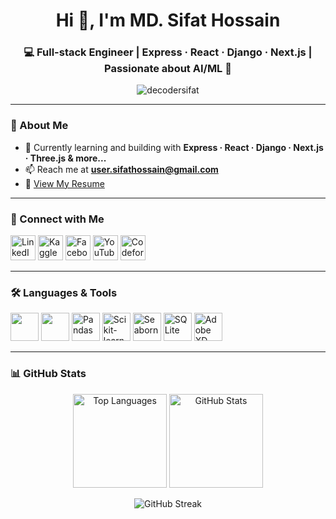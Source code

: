 <h1 align="center">Hi 👋, I'm MD. Sifat Hossain</h1>
<h3 align="center">💻 Full-stack Engineer | Express · React · Django · Next.js | Passionate about AI/ML 🤖</h3>

<p align="center">
  <img src="https://komarev.com/ghpvc/?username=decodersifat&label=Profile%20views&color=0e75b6&style=flat" alt="decodersifat" />
</p>

---

### 🚀 About Me  
- 🌱 Currently learning and building with **Express · React · Django · Next.js · Three.js & more...**  
- 📫 Reach me at **user.sifathossain@gmail.com**  
- 📄 [View My Resume](https://drive.google.com/file/d/12O0xoJU_gXBNibwFAW8Arv7CLIvoz_UK/view)

---

### 🤝 Connect with Me  
<p align="left">
<a href="https://linkedin.com/in/decodersifat" target="blank"><img src="https://skillicons.dev/icons?i=linkedin" alt="LinkedIn" height="40"/></a>
<a href="https://kaggle.com/decodersifat" target="blank"><img src="https://www.vectorlogo.zone/logos/kaggle/kaggle-icon.svg" alt="Kaggle" height="40"/></a>
<a href="https://fb.com/sifat404" target="blank"><img src="https://skillicons.dev/icons?i=facebook" alt="Facebook" height="40"/></a>
<a href="https://www.youtube.com/c/inqbic" target="blank"><img src="https://www.vectorlogo.zone/logos/youtube/youtube-icon.svg" alt="YouTube" height="40"/></a>
<a href="https://codeforces.com/profile/iamsifathossain" target="blank"><img src="https://sta.codeforces.com/s/64390/images/codeforces-logo-with-text.png" alt="Codeforces" height="40"/></a>
</p>

---

### 🛠️ Languages & Tools  
<p align="left">
  <img src="https://skillicons.dev/icons?i=html,css,js,ts,react,nextjs,tailwind,express,django,nodejs,python,mysql,postgresql,mongodb,redis,docker,kubernetes,aws,gcp,git,figma" height="45"/>
  <img src="https://skillicons.dev/icons?i=tensorflow" height="45"/>
  <img src="https://upload.wikimedia.org/wikipedia/commons/c/c3/Pandas_logo.svg" height="45" alt="Pandas"/>
  <img src="https://upload.wikimedia.org/2015/02/scikit-learn-logo.png" height="45" alt="Scikit-learn"/>
  <img src="https://seaborn.pydata.org/_images/logo-mark-lightbg.svg" height="45" alt="Seaborn"/>
  <img src="https://www.vectorlogo.zone/logos/sqlite/sqlite-icon.svg" height="45" alt="SQLite"/>
  <img src="https://cdn.worldvectorlogo.com/logos/adobe-xd-2.svg" height="45" alt="Adobe XD"/> 
</p>

---

### 📊 GitHub Stats  
<p align="center">
  <img src="https://github-readme-stats.vercel.app/api/top-langs?username=decodersifat&show_icons=true&locale=en&layout=compact&theme=tokyonight" alt="Top Languages" height="150"/>
  <img src="https://github-readme-stats.vercel.app/api?username=decodersifat&show_icons=true&locale=en&theme=tokyonight" alt="GitHub Stats" height="150"/>
</p>

<p align="center">
  <img src="https://github-readme-streak-stats.herokuapp.com/?user=decodersifat&theme=tokyonight" alt="GitHub Streak"/>
</p>